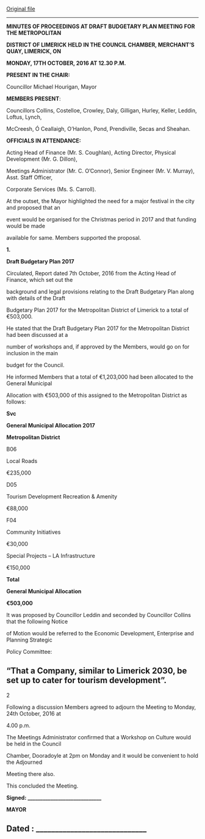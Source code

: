 [Original file](https://beta.limerick.ie/sites/default/files/media/documents/2017-04/minutes_of_draft_budgetary_plan_meeting_17th_october_2016.pdf)

---
**MINUTES OF PROCEEDINGS AT DRAFT BUDGETARY PLAN MEETING FOR THE METROPOLITAN**

**DISTRICT OF LIMERICK HELD IN THE COUNCIL CHAMBER, MERCHANT’S QUAY, LIMERICK, ON**

**MONDAY, 17TH OCTOBER, 2016 AT 12.30 P.M.**

**PRESENT IN THE CHAIR:**

Councillor Michael Hourigan, Mayor

**MEMBERS PRESENT**:

Councillors Collins, Costelloe, Crowley, Daly, Gilligan, Hurley, Keller, Leddin, Loftus, Lynch,

McCreesh, Ó Ceallaigh, O’Hanlon, Pond, Prendiville, Secas and Sheahan.

**OFFICIALS IN ATTENDANCE:**

Acting Head of Finance (Mr. S. Coughlan), Acting Director, Physical Development (Mr. G. Dillon),

Meetings Administrator (Mr. C. O’Connor), Senior Engineer (Mr. V. Murray), Asst. Staff Officer,

Corporate Services (Ms. S. Carroll).

At the outset, the Mayor highlighted the need for a major festival in the city and proposed that an

event would be organised for the Christmas period in 2017 and that funding would be made

available for same. Members supported the proposal.

**1.**

**Draft Budgetary Plan 2017**

Circulated, Report dated 7th October, 2016 from the Acting Head of Finance, which set out the

background and legal provisions relating to the Draft Budgetary Plan along with details of the Draft

Budgetary Plan 2017 for the Metropolitan District of Limerick to a total of €503,000.

He stated that the Draft Budgetary Plan 2017 for the Metropolitan District had been discussed at a

number of workshops and, if approved by the Members, would go on for inclusion in the main

budget for the Council.

He informed Members that a total of €1,203,000 had been allocated to the General Municipal

Allocation with €503,000 of this assigned to the Metropolitan District as follows:

**Svc**

**General Municipal Allocation 2017**

**Metropolitan District**

B06

Local Roads

€235,000

D05

Tourism Development Recreation & Amenity

€88,000

F04

Community Initiatives

€30,000

Special Projects – LA Infrastructure

€150,000

**Total**

**General Municipal Allocation**

**€503,000**

It was proposed by Councillor Leddin and seconded by Councillor Collins that the following Notice

of Motion would be referred to the Economic Development, Enterprise and Planning Strategic

Policy Committee:

“That a Company, similar to Limerick 2030, be set up to cater for tourism development”.
---
2

Following a discussion Members agreed to adjourn the Meeting to Monday, 24th October, 2016 at

4.00 p.m.

The Meetings Administrator confirmed that a Workshop on Culture would be held in the Council

Chamber, Dooradoyle at 2pm on Monday and it would be convenient to hold the Adjourned

Meeting there also.

This concluded the Meeting.

**Signed: \_\_\_\_\_\_\_\_\_\_\_\_\_\_\_\_\_\_\_\_\_\_\_\_\_\_\_\_\_**

**MAYOR**

**Dated : \_\_\_\_\_\_\_\_\_\_\_\_\_\_\_\_\_\_\_\_\_\_\_\_\_\_\_\_\_**
---
